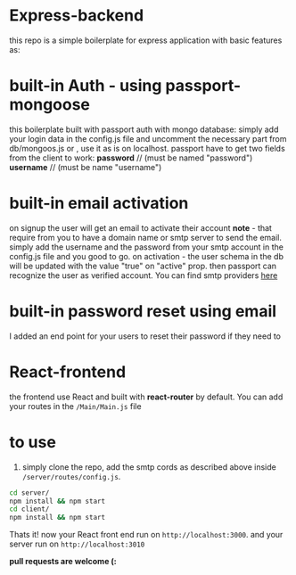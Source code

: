 # Express-backend 
this repo is a simple boilerplate for express application with basic features as:

# built-in Auth - using passport-mongoose 
this boilerplate built with passport auth with mongo database: 
simply add your login data in the config.js file and uncomment the necessary part from db/mongoos.js
or , use it as is on localhost. 
passport have to get two fields from the client to work: 
**password** // (must be named "password")
**username** // (must be name "username")

# built-in email activation 
on signup the user will get an email to activate their account 
**note** - that require from you to have a domain name or smtp server to send the email. 
simply add the username and the password from your smtp account in the config.js file and you good to go. 
on activation - the user schema in the db will be updated with the value "true" on "active" prop. 
then passport can recognize the user as verified account. 
You can find smtp providers [here](https://github.com/discourse/discourse/blob/master/docs/INSTALL-email.md)

# built-in password reset using email
I added an end point for your users to reset their password if they need to

# React-frontend
the frontend use React and built with **react-router** by default. You can add your routes in the `/Main/Main.js` file 

# to use 
1. simply clone the repo, add the smtp cords as described above inside `/server/routes/config.js`.
```sh
cd server/ 
npm install && npm start
cd client/
npm install && npm start
```
Thats it! now your React front end run on `http://localhost:3000`. and your server run on `http://localhost:3010` 

**pull requests are welcome (:**



 